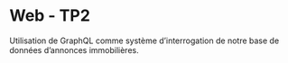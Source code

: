 # Web - TP2

Utilisation de GraphQL comme système d’interrogation de notre base de données d’annonces immobilières.